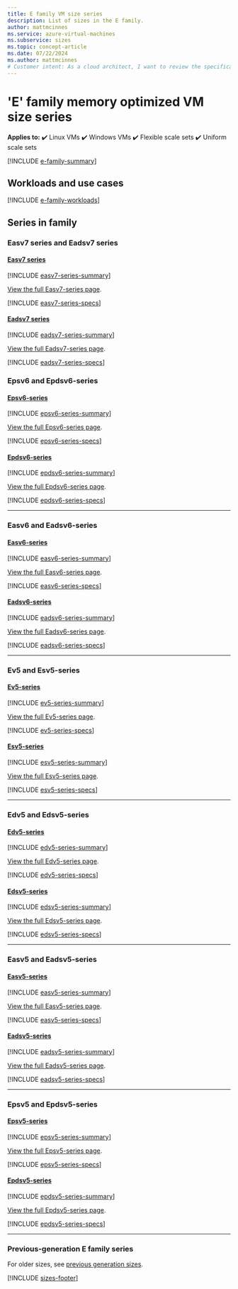 ```yaml
---
title: E family VM size series
description: List of sizes in the E family.
author: mattmcinnes
ms.service: azure-virtual-machines
ms.subservice: sizes
ms.topic: concept-article
ms.date: 07/22/2024
ms.author: mattmcinnes
# Customer intent: As a cloud architect, I want to review the specifications and workloads of the E family VM sizes, so that I can select the most suitable virtual machines for memory-intensive applications in my organization.
---
```


# 'E' family memory optimized VM size series

**Applies to:** :heavy_check_mark: Linux VMs :heavy_check_mark: Windows VMs :heavy_check_mark: Flexible scale sets :heavy_check_mark: Uniform scale sets

[!INCLUDE [e-family-summary](./includes/e-family-summary.md)]

## Workloads and use cases

[!INCLUDE [e-family-workloads](./includes/e-family-workloads.md)]

## Series in family

### Easv7 series and Eadsv7 series
#### [Easv7 series](#tab/easv7)
[!INCLUDE [easv7-series-summary](./includes/easv7-series-summary.md)]

[View the full Easv7-series page](./easv7-series.md).

[!INCLUDE [easv7-series-specs](./includes/easv7-series-specs.md)]

#### [Eadsv7 series](#tab/eadsv7)
[!INCLUDE [eadsv7-series-summary](./includes/eadsv7-series-summary.md)]

[View the full Eadsv7-series page](./eadsv7-series.md).

[!INCLUDE [eadsv7-series-specs](./includes/eadsv7-series-specs.md)]

### Epsv6 and Epdsv6-series 
#### [Epsv6-series](#tab/epsv6)
[!INCLUDE [epsv6-series-summary](./includes/epsv6-series-summary.md)]

[View the full Epsv6-series page](./epsv6-series.md).

[!INCLUDE [epsv6-series-specs](./includes/epsv6-series-specs.md)]

#### [Epdsv6-series](#tab/epdsv6)
[!INCLUDE [epdsv6-series-summary](./includes/epdsv6-series-summary.md)]

[View the full Epdsv6-series page](./epdsv6-series.md).

[!INCLUDE [epdsv6-series-specs](./includes/epdsv6-series-specs.md)]

---
### Easv6 and Eadsv6-series
#### [Easv6-series](#tab/easv6)
[!INCLUDE [easv6-series-summary](./includes/easv6-series-summary.md)]

[View the full Easv6-series page](./easv6-series.md).

[!INCLUDE [easv6-series-specs](./includes/easv6-series-specs.md)]

#### [Eadsv6-series](#tab/eadsv6)
[!INCLUDE [eadsv6-series-summary](./includes/eadsv6-series-summary.md)]

[View the full Eadsv6-series page](./eadsv6-series.md).

[!INCLUDE [eadsv6-series-specs](./includes/eadsv6-series-specs.md)]

---
### Ev5 and Esv5-series
#### [Ev5-series](#tab/ev5)
[!INCLUDE [ev5-series-summary](./includes/ev5-series-summary.md)]

[View the full Ev5-series page](./ev5-series.md).

[!INCLUDE [ev5-series-specs](./includes/ev5-series-specs.md)]

#### [Esv5-series](#tab/esv5)
[!INCLUDE [esv5-series-summary](./includes/esv5-series-summary.md)]

[View the full Esv5-series page](./esv5-series.md).

[!INCLUDE [esv5-series-specs](./includes/esv5-series-specs.md)]

---
### Edv5 and Edsv5-series
#### [Edv5-series](#tab/edv5)
[!INCLUDE [edv5-series-summary](./includes/edv5-series-summary.md)]

[View the full Edv5-series page](./edv5-series.md).

[!INCLUDE [edv5-series-specs](./includes/edv5-series-specs.md)]

#### [Edsv5-series](#tab/edsv5)
[!INCLUDE [edsv5-series-summary](./includes/edsv5-series-summary.md)]

[View the full Edsv5-series page](./edsv5-series.md).

[!INCLUDE [edsv5-series-specs](./includes/edsv5-series-specs.md)]

---
### Easv5 and Eadsv5-series
#### [Easv5-series](#tab/easv5)
[!INCLUDE [easv5-series-summary](./includes/easv5-series-summary.md)]

[View the full Easv5-series page](./easv5-series.md).

[!INCLUDE [easv5-series-specs](./includes/easv5-series-specs.md)]

#### [Eadsv5-series](#tab/eadsv5)
[!INCLUDE [eadsv5-series-summary](./includes/eadsv5-series-summary.md)]

[View the full Eadsv5-series page](./eadsv5-series.md).

[!INCLUDE [eadsv5-series-specs](./includes/eadsv5-series-specs.md)]

---
### Epsv5 and Epdsv5-series
#### [Epsv5-series](#tab/epsv5)
[!INCLUDE [epsv5-series-summary](./includes/epsv5-series-summary.md)]

[View the full Epsv5-series page](./epsv5-series.md).

[!INCLUDE [epsv5-series-specs](./includes/epsv5-series-specs.md)]

#### [Epdsv5-series](#tab/epdsv5)
[!INCLUDE [epdsv5-series-summary](./includes/epdsv5-series-summary.md)]

[View the full Epdsv5-series page](./epdsv5-series.md).

[!INCLUDE [epdsv5-series-specs](./includes/epdsv5-series-specs.md)]

---
### Previous-generation E family series
For older sizes, see [previous generation sizes](../previous-gen-sizes-list.md#memory-optimized-previous-gen-sizes).

[!INCLUDE [sizes-footer](../includes/sizes-footer.md)]
